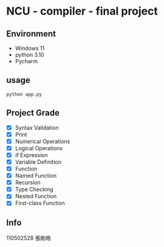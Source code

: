 # NCU - compiler - final project

## Environment
* Windows 11
* python 3.10
* Pycharm

## usage
```shell
python app.py
```

## Project Grade
-[x] Syntax Validation
-[x] Print
-[x] Numerical Operations
-[x] Logical Operations
-[x] if Expression
-[x] Variable Definition
-[x] Function
-[x] Named Function
-[x] Recursion
-[x] Type Checking
-[x] Nested Function
-[x] First-class Function

## Info
110502528 張勛皓